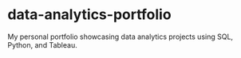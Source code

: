 # data-analytics-portfolio
My personal portfolio showcasing data analytics projects using SQL, Python, and Tableau.
